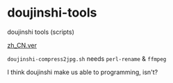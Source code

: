 # doujinshi-tools
doujinshi tools (scripts)

[zh_CN.ver](README_cn.md)

`doujinshi-compress2jpg.sh` needs `perl-rename` & `ffmpeg`

I think doujinshi make us able to programming, isn't?
